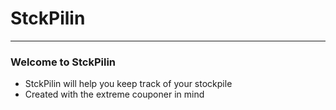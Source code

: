 # StckPilin

---

### Welcome to StckPilin

* StckPilin will help you keep track of your stockpile
* Created with the extreme couponer in mind
